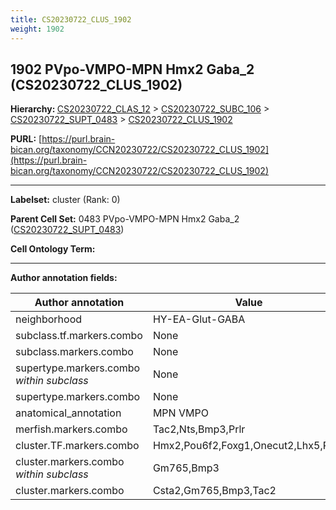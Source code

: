 ```yaml
---
title: CS20230722_CLUS_1902
weight: 1902
---
```

## 1902 PVpo-VMPO-MPN Hmx2 Gaba_2 (CS20230722_CLUS_1902)
<b>Hierarchy: </b>
[CS20230722_CLAS_12](../CS20230722_CLAS_12) >
[CS20230722_SUBC_106](../CS20230722_SUBC_106) >
[CS20230722_SUPT_0483](../CS20230722_SUPT_0483) >
[CS20230722_CLUS_1902](../CS20230722_CLUS_1902)

**PURL:** [https://purl.brain-bican.org/taxonomy/CCN20230722/CS20230722_CLUS_1902](https://purl.brain-bican.org/taxonomy/CCN20230722/CS20230722_CLUS_1902)

---


**Labelset:** cluster (Rank: 0)

**Parent Cell Set:** 0483 PVpo-VMPO-MPN Hmx2 Gaba_2 ([CS20230722_SUPT_0483](../CS20230722_SUPT_0483))



**Cell Ontology Term:** 

[MARKER GENES.]: #


---

[TRANSFERRED ANNOTATIONS.]: #


[AUTHOR ANNOTATION FIELDS.]: #


**Author annotation fields:**

| Author annotation | Value |
|-------------------|-------|
|neighborhood|HY-EA-Glut-GABA|
|subclass.tf.markers.combo|None|
|subclass.markers.combo|None|
|supertype.markers.combo _within subclass_|None|
|supertype.markers.combo|None|
|anatomical_annotation|MPN VMPO|
|merfish.markers.combo|Tac2,Nts,Bmp3,Prlr|
|cluster.TF.markers.combo|Hmx2,Pou6f2,Foxg1,Onecut2,Lhx5,Rarb|
|cluster.markers.combo _within subclass_|Gm765,Bmp3|
|cluster.markers.combo|Csta2,Gm765,Bmp3,Tac2|
